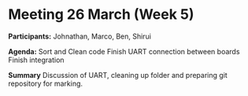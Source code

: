 # Meeting 26 March (Week 5)

**Participants:** Johnathan, Marco, Ben, Shirui

**Agenda:**
    Sort and Clean code
    Finish UART connection between boards
    Finish integration

__Summary__
Discussion of UART, cleaning up folder and preparing git repository for
marking.
